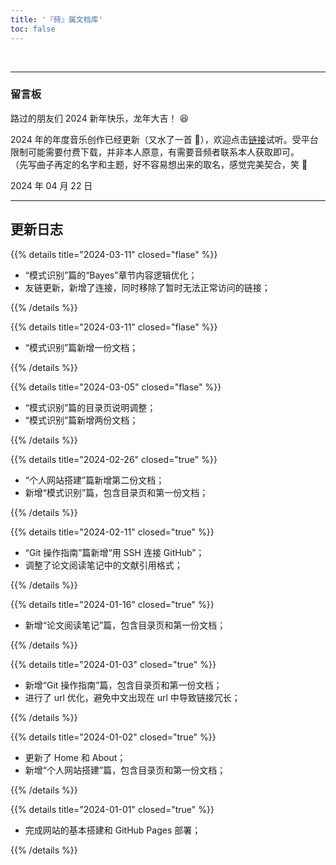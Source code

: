 ```yaml
---
title: '『砖』属文档库'
toc: false
---
```


&nbsp;

---
### 留言板

路过的朋友们 2024 新年快乐，龙年大吉！ :laughing:

2024 年的年度音乐创作已经更新（又水了一首 :zany_face:），欢迎点击[链接](https://i.y.qq.com/v8/playsong.html?songid=484852385)试听。受平台限制可能需要付费下载，并非本人原意，有需要音频者联系本人获取即可。  
（先写曲子再定的名字和主题，好不容易想出来的取名，感觉完美契合，笑 :rofl:

<div class="p-4 text-xs ltr:text-right rtl:text-left">2024 年 04 月 22 日</div>

---

<div class="p-2"></div>

## 更新日志

{{% details title="2024-03-11" closed="flase" %}}

- “模式识别”篇的“Bayes”章节内容逻辑优化；
- 友链更新，新增了连接，同时移除了暂时无法正常访问的链接；

{{% /details %}}


{{% details title="2024-03-11" closed="flase" %}}

- “模式识别”篇新增一份文档；

{{% /details %}}

{{% details title="2024-03-05" closed="flase" %}}

- “模式识别”篇的目录页说明调整；
- “模式识别”篇新增两份文档；

{{% /details %}}

{{% details title="2024-02-26" closed="true" %}}

- “个人网站搭建”篇新增第二份文档；
- 新增“模式识别”篇，包含目录页和第一份文档；

{{% /details %}}

{{% details title="2024-02-11" closed="true" %}}

- “Git 操作指南”篇新增“用 SSH 连接 GitHub”；
- 调整了论文阅读笔记中的文献引用格式；

{{% /details %}}

{{% details title="2024-01-16" closed="true" %}}

- 新增“论文阅读笔记”篇，包含目录页和第一份文档；

{{% /details %}}

{{% details title="2024-01-03" closed="true" %}}

- 新增“Git 操作指南”篇，包含目录页和第一份文档；
- 进行了 url 优化，避免中文出现在 url 中导致链接冗长；

{{% /details %}}

{{% details title="2024-01-02" closed="true" %}}

- 更新了 Home 和 About；  
- 新增“个人网站搭建”篇，包含目录页和第一份文档；

{{% /details %}}

{{% details title="2024-01-01" closed="true" %}}

- 完成网站的基本搭建和 GitHub Pages 部署；

{{% /details %}}